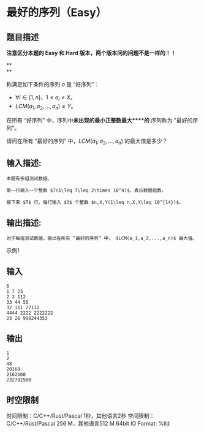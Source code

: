 # 最好的序列（Easy）

## 题目描述

**注意区分本题的 Easy 和 Hard 版本，两个版本问的问题不是一样的！！**

**  
**

称满足如下条件的序列 $a$ 是 “好序列”：

  * $\forall i\in[1,n]$，$1\leq a_i\leq X$。 
  * $LCM(a_1,a_2,...,a_n)\leq Y$。 



  


在所有 “好序列” 中，序列中**未出现的最小正整数最大****的** 序列称为 "最好的序列"。

  


请问在所有 ”最好的序列“ 中，$LCM(a_1,a_2,...,a_n)$ 的最大值是多少？ 

## 输入描述:
    
    
    本题有多组测试数据。  
      
    第一行输入一个整数 $T(1\leq T\leq 2\times 10^4)$，表示数据组数。  
      
    接下来 $T$ 行，每行输入 $3$ 个整数 $n,X,Y(1\leq n,X,Y\leq 10^{14})$。

## 输出描述:
    
    
    对于每组测试数据，输出在所有 ”最好的序列” 中， $LCM(a_1,a_2,...,a_n)$ 最大值。

示例1 

## 输入
    
    
    6
    1 7 23
    2 3 112
    33 44 55
    32 111 22132
    4444 2222 2222222
    23 26 998244353

## 输出
    
    
    1
    2
    48
    20160
    2162160
    232792560


## 时空限制

时间限制：C/C++/Rust/Pascal 1秒，其他语言2秒
空间限制：C/C++/Rust/Pascal 256 M，其他语言512 M
64bit IO Format: %lld